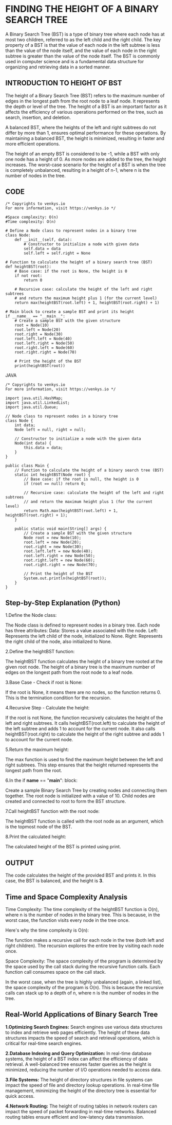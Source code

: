 <h1>FINDING THE HEIGHT OF A BINARY SEARCH TREE</h1>

A Binary Search Tree (BST) is a type of binary tree where each node has at most two children, referred to as the left child and the right child. The key property of a BST is that the value of each node in the left subtree is less than the value of the node itself, and the value of each node in the right subtree is greater than the value of the node itself. The BST is commonly used in computer science and is a fundamental data structure for organizing and retrieving data in a sorted manner.

<h2>INTRODUCTION TO HEIGHT OF BST</h2>

The height of a Binary Search Tree (BST) refers to the maximum number of edges in the longest path from the root node to a leaf node. It represents the depth or level of the tree. The height of a BST is an important factor as it affects the efficiency of various operations performed on the tree, such as search, insertion, and deletion.

A balanced BST, where the heights of the left and right subtrees do not differ by more than 1, ensures optimal performance for these operations. By maintaining a balanced BST, the height is minimized, resulting in faster and more efficient operations.

The height of an empty BST is considered to be -1, while a BST with only one node has a height of 0. As more nodes are added to the tree, the height increases. The worst-case scenario for the height of a BST is when the tree is completely unbalanced, resulting in a height of n-1, where n is the number of nodes in the tree.

<h2>CODE</h2>

```
/* Copyrights to venkys.io
For more information, visit https://venkys.io */

#Space complexity: O(n)
#Time complexity: O(n)

# Define a Node class to represent nodes in a binary tree
class Node:
    def __init__(self, data):
        # Constructor to initialize a node with given data
        self.data = data
        self.left = self.right = None

# Function to calculate the height of a binary search tree (BST)
def heightBST(root):
    # Base case: if the root is None, the height is 0
    if not root:
        return 0
    
    # Recursive case: calculate the height of the left and right subtrees
    # and return the maximum height plus 1 (for the current level)
    return max(heightBST(root.left) + 1, heightBST(root.right) + 1)

# Main block to create a sample BST and print its height
if __name__ == "__main__":
    # Create a sample BST with the given structure
    root = Node(10)
    root.left = Node(20)
    root.right = Node(30)
    root.left.left = Node(40)
    root.left.right = Node(50)
    root.right.left = Node(60)
    root.right.right = Node(70)

    # Print the height of the BST
    print(heightBST(root))

```
JAVA

```
/* Copyrights to venkys.io
For more information, visit https://venkys.io */

import java.util.HashMap;
import java.util.LinkedList;
import java.util.Queue;

// Node class to represent nodes in a binary tree
class Node {
    int data;
    Node left = null, right = null;

    // Constructor to initialize a node with the given data
    Node(int data) {
        this.data = data;
    }
}

public class Main {
    // Function to calculate the height of a binary search tree (BST)
    static int heightBST(Node root) {
        // Base case: if the root is null, the height is 0
        if (root == null) return 0;

        // Recursive case: calculate the height of the left and right subtrees
        // and return the maximum height plus 1 (for the current level)
        return Math.max(heightBST(root.left) + 1, heightBST(root.right) + 1);
    }

    public static void main(String[] args) {
        // Create a sample BST with the given structure
        Node root = new Node(10);
        root.left = new Node(20);
        root.right = new Node(30);
        root.left.left = new Node(40);
        root.left.right = new Node(50);
        root.right.left = new Node(60);
        root.right.right = new Node(70);

        // Print the height of the BST
        System.out.println(heightBST(root));
    }
}

```
<h2>Step-by-Step Explanation (Python)</h2>

1.Define the Node class:

The Node class is defined to represent nodes in a binary tree. Each node has three attributes:
Data: Stores a value associated with the node.
Left: Represents the left child of the node, initialized to None.
Right: Represents the right child of the node, also initialized to None.

2.Define the heightBST function:

The  heightBST function calculates the height of a binary tree rooted at the given root node.
The height of a binary tree is the maximum number of edges on the longest path from the root node to a leaf node.

3.Base Case - Check if root is None:

If the root is None, it means there are no nodes, so the function returns 0. This is the termination condition for the recursion.

4.Recursive Step - Calculate the height:

If the root is not None, the function recursively calculates the height of the left and right subtrees.
It calls heightBST(root.left) to calculate the height of the left subtree and adds 1 to account for the current node.
It also calls heightBST(root.right) to calculate the height of the right subtree and adds 1 to account for the current node.

5.Return the maximum height:

The max function is used to find the maximum height between the left and right subtrees. This step ensures that the height returned represents the longest path from the root.

6.In the if **name** == "**main**": block:

Create a sample Binary Search Tree by creating nodes and connecting them together.
The root node is initialized with a value of 10.
Child nodes are created and connected to root to form the BST structure.

7.Call heightBST function with the root node:

The heightBST function is called with the root node as an argument, which is the topmost node of the BST.

8.Print the calculated height:

The calculated height of the BST is printed using print.

<h2>OUTPUT</h2>

The code calculates the height of the provided BST and prints it. In this case, the BST is balanced, and the height is **3**.
<h2>Time and Space Complexity Analysis</h2>

Time Complexity:
The time complexity of the heightBST function is O(n), where n is the number of nodes in the binary tree. This is because, in the worst case, the function visits every node in the tree once.

Here's why the time complexity is O(n):

The function makes a recursive call for each node in the tree (both left and right children).
The recursion explores the entire tree by visiting each node once.

Space Complexity:
The space complexity of the program is determined by the space used by the call stack during the recursive function calls. Each function call consumes space on the call stack.

In the worst case, when the tree is highly unbalanced (again, a linked list), the space complexity of the program is O(n). This is because the recursive calls can stack up to a depth of n, where n is the number of nodes in the tree.

<h2>Real-World Applications of Binary Search Tree</h2>

**1.Optimizing Search Engines:** Search engines use various data structures to index and retrieve web pages efficiently. The height of these data structures impacts the speed of search and retrieval operations, which is critical for real-time search engines.

**2.Database Indexing and Query Optimization:** In real-time database systems, the height of a BST index can affect the efficiency of data retrieval. A well-balanced tree ensures faster queries as the height is minimized, reducing the number of I/O operations needed to access data.

**3.File Systems:** The height of directory structures in file systems can impact the speed of file and directory lookup operations. In real-time file management, minimizing the height of the directory tree is essential for quick access.

**4.Network Routing:** The height of routing tables in network routers can impact the speed of packet forwarding in real-time networks. Balanced routing tables ensure efficient and low-latency data transmission.

